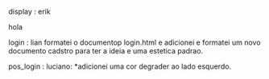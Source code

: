 display : erik






hola





login : lian
formatei o documentop login.html e adicionei e formatei um novo documento cadstro para ter a ideia e uma estetica padrao.







pos_login : luciano: 
*adicionei uma cor degrader ao lado esquerdo.
